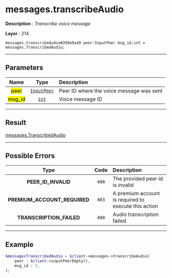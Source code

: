 # messages.transcribeAudio

**Description** : *Transcribe voice message*

**Layer** : 214

```tl
messages.transcribeAudio#269e9a49 peer:InputPeer msg_id:int = messages.TranscribedAudio;
```

---

## Parameters

| Name | Type | Description |
| :---: | :---: | :--- |
| <mark>peer</mark> | [`InputPeer`](type/InputPeer) | Peer ID where the voice message was sent |
| <mark>msg_id</mark> | [`int`](type/int) | Voice message ID |

---

## Result

[messages.TranscribedAudio](type/messages.TranscribedAudio)

---

## Possible Errors

| Type | Code | Description |
| :---: | :---: | :--- |
| **PEER_ID_INVALID** | `400` | The provided peer id is invalid |
| **PREMIUM_ACCOUNT_REQUIRED** | `403` | A premium account is required to execute this action |
| **TRANSCRIPTION_FAILED** | `400` | Audio transcription failed |

---

## Example

```php
$messagesTranscribedAudio = $client->messages->transcribeAudio(
	peer : $client->inputPeerEmpty(),
	msg_id : 5,
);
```